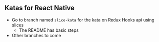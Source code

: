 ## Katas for React Native

- Go to branch named `slice-kata` for the kata on Redux Hooks api using slices
  - The README has basic steps
- Other branches to come
